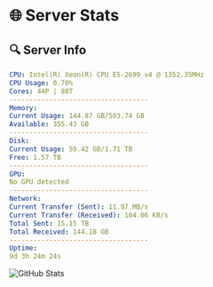# 🌐 Server Stats
## 🔍 Server Info
```yaml
CPU: Intel(R) Xeon(R) CPU E5-2699 v4 @ 1352.35MHz
CPU Usage: 0.70%
Cores: 44P | 88T
-----------------------------------
Memory:
Current Usage: 144.87 GB/503.74 GB
Available: 355.43 GB
-----------------------------------
Disk:
Current Usage: 59.42 GB/1.71 TB
Free: 1.57 TB
-----------------------------------
GPU:
No GPU detected
-----------------------------------
Network:
Current Transfer (Sent): 11.97 MB/s
Current Transfer (Received): 104.06 KB/s
Total Sent: 15.15 TB
Total Received: 144.18 GB
-----------------------------------
Uptime:
9d 3h 24m 24s
```
![GitHub Stats](https://img.shields.io/badge/Updated-2025-03-17_00:47:13-blue)